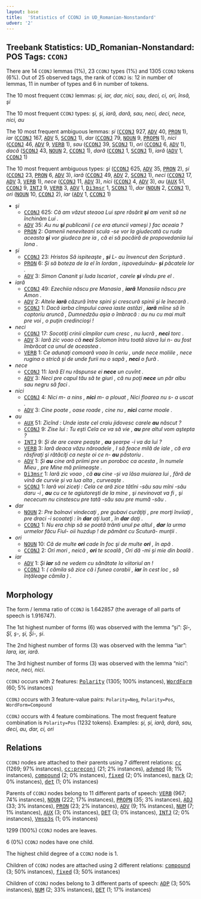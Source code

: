 ```yaml
---
layout: base
title:  'Statistics of CCONJ in UD_Romanian-Nonstandard'
udver: '2'
---
```


## Treebank Statistics: UD_Romanian-Nonstandard: POS Tags: `CCONJ`

There are 14 `CCONJ` lemmas (1%), 23 `CCONJ` types (1%) and 1305 `CCONJ` tokens (6%).
Out of 25 observed tags, the rank of `CCONJ` is: 12 in number of lemmas, 11 in number of types and 6 in number of tokens.

The 10 most frequent `CCONJ` lemmas: <em>și, iar, dar, nici, sau, deci, ci, ori, însă, şi</em>

The 10 most frequent `CCONJ` types:  <em>şi, și, iară, dară, sau, neci, deci, nece, nici, au</em>

The 10 most frequent ambiguous lemmas: <em>și</em> (<tt><a href="ro_nonstandard-pos-CCONJ.html">CCONJ</a></tt> 927, <tt><a href="ro_nonstandard-pos-ADV.html">ADV</a></tt> 40, <tt><a href="ro_nonstandard-feat-PRON.html">PRON</a></tt> 1), <em>iar</em> (<tt><a href="ro_nonstandard-pos-CCONJ.html">CCONJ</a></tt> 167, <tt><a href="ro_nonstandard-pos-ADV.html">ADV</a></tt> 5, <tt><a href="ro_nonstandard-pos-SCONJ.html">SCONJ</a></tt> 1), <em>dar</em> (<tt><a href="ro_nonstandard-pos-CCONJ.html">CCONJ</a></tt> 79, <tt><a href="ro_nonstandard-pos-NOUN.html">NOUN</a></tt> 9, <tt><a href="ro_nonstandard-pos-PROPN.html">PROPN</a></tt> 1), <em>nici</em> (<tt><a href="ro_nonstandard-pos-CCONJ.html">CCONJ</a></tt> 46, <tt><a href="ro_nonstandard-pos-ADV.html">ADV</a></tt> 9, <tt><a href="ro_nonstandard-pos-VERB.html">VERB</a></tt> 1), <em>sau</em> (<tt><a href="ro_nonstandard-pos-CCONJ.html">CCONJ</a></tt> 39, <tt><a href="ro_nonstandard-pos-SCONJ.html">SCONJ</a></tt> 1), <em>ori</em> (<tt><a href="ro_nonstandard-pos-CCONJ.html">CCONJ</a></tt> 6, <tt><a href="ro_nonstandard-pos-ADV.html">ADV</a></tt> 1), <em>dacă</em> (<tt><a href="ro_nonstandard-pos-SCONJ.html">SCONJ</a></tt> 43, <tt><a href="ro_nonstandard-pos-NOUN.html">NOUN</a></tt> 2, <tt><a href="ro_nonstandard-pos-CCONJ.html">CCONJ</a></tt> 1), <em>dară</em> (<tt><a href="ro_nonstandard-pos-CCONJ.html">CCONJ</a></tt> 1, <tt><a href="ro_nonstandard-pos-SCONJ.html">SCONJ</a></tt> 1), <em>iară</em> (<tt><a href="ro_nonstandard-pos-ADV.html">ADV</a></tt> 1, <tt><a href="ro_nonstandard-pos-CCONJ.html">CCONJ</a></tt> 1)

The 10 most frequent ambiguous types:  <em>şi</em> (<tt><a href="ro_nonstandard-pos-CCONJ.html">CCONJ</a></tt> 625, <tt><a href="ro_nonstandard-pos-ADV.html">ADV</a></tt> 35, <tt><a href="ro_nonstandard-feat-PRON.html">PRON</a></tt> 2), <em>și</em> (<tt><a href="ro_nonstandard-pos-CCONJ.html">CCONJ</a></tt> 23, <tt><a href="ro_nonstandard-feat-PRON.html">PRON</a></tt> 6, <tt><a href="ro_nonstandard-pos-ADV.html">ADV</a></tt> 3), <em>iară</em> (<tt><a href="ro_nonstandard-pos-CCONJ.html">CCONJ</a></tt> 49, <tt><a href="ro_nonstandard-pos-ADV.html">ADV</a></tt> 2, <tt><a href="ro_nonstandard-pos-SCONJ.html">SCONJ</a></tt> 1), <em>neci</em> (<tt><a href="ro_nonstandard-pos-CCONJ.html">CCONJ</a></tt> 17, <tt><a href="ro_nonstandard-pos-ADV.html">ADV</a></tt> 3, <tt><a href="ro_nonstandard-pos-VERB.html">VERB</a></tt> 1), <em>nece</em> (<tt><a href="ro_nonstandard-pos-CCONJ.html">CCONJ</a></tt> 11, <tt><a href="ro_nonstandard-pos-ADV.html">ADV</a></tt> 3), <em>nici</em> (<tt><a href="ro_nonstandard-pos-CCONJ.html">CCONJ</a></tt> 4, <tt><a href="ro_nonstandard-pos-ADV.html">ADV</a></tt> 3), <em>au</em> (<tt><a href="ro_nonstandard-feat-AUX.html">AUX</a></tt> 51, <tt><a href="ro_nonstandard-pos-CCONJ.html">CCONJ</a></tt> 9, <tt><a href="ro_nonstandard-pos-INTJ.html">INTJ</a></tt> 9, <tt><a href="ro_nonstandard-pos-VERB.html">VERB</a></tt> 3, <tt><a href="ro_nonstandard-pos-ADV.html">ADV</a></tt> 1, <tt><a href="ro_nonstandard-pos-Di3msr.html">Di3msr</a></tt> 1, <tt><a href="ro_nonstandard-pos-SCONJ.html">SCONJ</a></tt> 1), <em>dar</em> (<tt><a href="ro_nonstandard-pos-NOUN.html">NOUN</a></tt> 2, <tt><a href="ro_nonstandard-pos-CCONJ.html">CCONJ</a></tt> 1), <em>ori</em> (<tt><a href="ro_nonstandard-pos-NOUN.html">NOUN</a></tt> 10, <tt><a href="ro_nonstandard-pos-CCONJ.html">CCONJ</a></tt> 2), <em>iar</em> (<tt><a href="ro_nonstandard-pos-ADV.html">ADV</a></tt> 1, <tt><a href="ro_nonstandard-pos-CCONJ.html">CCONJ</a></tt> 1)


* <em>şi</em>
  * <tt><a href="ro_nonstandard-pos-CCONJ.html">CCONJ</a></tt> 625: <em>Că am văzut steaoa Lui spre răsărit <b>şi</b> am venit să ne închinăm Lui .</em>
  * <tt><a href="ro_nonstandard-pos-ADV.html">ADV</a></tt> 35: <em>Au nu <b>şi</b> publicanii ( ce era atuncii vameşi ) fac aceaia ?</em>
  * <tt><a href="ro_nonstandard-feat-PRON.html">PRON</a></tt> 2: <em>Oamenii neneviteani scula -se vor la giudecată cu ruda aceasta <b>şi</b> vor giudeca pre ia , că ei să pocăiră de propovedaniia lui Iona .</em>
* <em>și</em>
  * <tt><a href="ro_nonstandard-pos-CCONJ.html">CCONJ</a></tt> 23: <em>Hristos Să ispiteaşte , <b>și</b> L- au învencut den Scriptură .</em>
  * <tt><a href="ro_nonstandard-feat-PRON.html">PRON</a></tt> 6: <em>Și să boteza de la el în Iordan , ispoveduindu- <b>și</b> păcatele lor .</em>
  * <tt><a href="ro_nonstandard-pos-ADV.html">ADV</a></tt> 3: <em>Simon Cananit şi Iuda Iscariot , carele <b>și</b> vîndu pre еl .</em>
* <em>iară</em>
  * <tt><a href="ro_nonstandard-pos-CCONJ.html">CCONJ</a></tt> 49: <em>Ezechiia născu pre Manasia , <b>iară</b> Manasiia născu pre Amon .</em>
  * <tt><a href="ro_nonstandard-pos-ADV.html">ADV</a></tt> 2: <em>Altele <b>iară</b> căzură între spini şi crescură spinii şi le înecară .</em>
  * <tt><a href="ro_nonstandard-pos-SCONJ.html">SCONJ</a></tt> 1: <em>Dacă iarba cîmpului carea iaste astăzi , <b>iară</b> mîine să în coptoriu aruncă , Dumnedzău aşia o îmbracă : au nu cu mai mult pre voi , o puţin credincioşi !</em>
* <em>neci</em>
  * <tt><a href="ro_nonstandard-pos-CCONJ.html">CCONJ</a></tt> 17: <em>Socotiţi crinii cîmpilor cum cresc , nu lucră , <b>neci</b> torc .</em>
  * <tt><a href="ro_nonstandard-pos-ADV.html">ADV</a></tt> 3: <em>Iară zic voao că <b>neci</b> Solomon întru toată slava lui n- au fost îmbrăcat ca unul de aceastea .</em>
  * <tt><a href="ro_nonstandard-pos-VERB.html">VERB</a></tt> 1: <em>Ce adunaţi comoară voao în ceriu , unde nece moliile , nece rugina o strică şi de unde furii nu o sapă , <b>neci</b> o fură .</em>
* <em>nece</em>
  * <tt><a href="ro_nonstandard-pos-CCONJ.html">CCONJ</a></tt> 11: <em>Iară El nu răspunse ei <b>nece</b> un cuvînt .</em>
  * <tt><a href="ro_nonstandard-pos-ADV.html">ADV</a></tt> 3: <em>Neci pre capul tău să te giuri , că nu poţi <b>nece</b> un păr albu sau negru să faci .</em>
* <em>nici</em>
  * <tt><a href="ro_nonstandard-pos-CCONJ.html">CCONJ</a></tt> 4: <em>Nici m- a nins , <b>nici</b> m- a plouat , Nici floarea nu s- a uscat .</em>
  * <tt><a href="ro_nonstandard-pos-ADV.html">ADV</a></tt> 3: <em>Cine poate , oase roade , cine nu , <b>nici</b> carne moale .</em>
* <em>au</em>
  * <tt><a href="ro_nonstandard-feat-AUX.html">AUX</a></tt> 51: <em>Zicînd : Unde iaste cel craiu jidovesc carele <b>au</b> născut ?</em>
  * <tt><a href="ro_nonstandard-pos-CCONJ.html">CCONJ</a></tt> 9: <em>Zise lui : Tu eşti Cela ce va să vie , <b>au</b> pre altul vom aştepta ?</em>
  * <tt><a href="ro_nonstandard-pos-INTJ.html">INTJ</a></tt> 9: <em>Și de are ceare peaşte , <b>au</b> şearpe -i va da lui ?</em>
  * <tt><a href="ro_nonstandard-pos-VERB.html">VERB</a></tt> 3: <em>Iară deaca văzu năroadele , I să feace milă de iale , că era răsfiraţi şi rătăciţi ca neşte oi ce n- <b>au</b> păstoriu .</em>
  * <tt><a href="ro_nonstandard-pos-ADV.html">ADV</a></tt> 1: <em>Și <b>au</b> cine ară priimi pre un poroboc ca acesta , în numele Mieu , pre Mine mă priimeaşte .</em>
  * <tt><a href="ro_nonstandard-pos-Di3msr.html">Di3msr</a></tt> 1: <em>Iară zic voao , că <b>au</b> cine -și va lăsa muiarea lui , fără de vină dе curvie și va luа alta , curveaşte .</em>
  * <tt><a href="ro_nonstandard-pos-SCONJ.html">SCONJ</a></tt> 1: <em>Iară voi ziceţi : Cela ce ară zice tătîni -său sau mîni -său daru -i , <b>au</b> cu ce te agiutoreşti de la mine , şi nevinovat va fi , şi nececum nu cinstescu pre tată -său sau pre mumă -său .</em>
* <em>dar</em>
  * <tt><a href="ro_nonstandard-pos-NOUN.html">NOUN</a></tt> 2: <em>Pre bolnavi vindecaţi , pre gubavi curăţiţi , pre morţi înviiaţi , pre draci -i scoateţi : în <b>dar</b> aţi luat , în <b>dar</b> daţi .</em>
  * <tt><a href="ro_nonstandard-pos-CCONJ.html">CCONJ</a></tt> 1: <em>Nu era chip să se poată trânti unul pe altul , <b>dar</b> la urma urmelor făcu Fiul- oii huzdup ! de pământ cu Scutură- munții .</em>
* <em>ori</em>
  * <tt><a href="ro_nonstandard-pos-NOUN.html">NOUN</a></tt> 10: <em>Că de multe <b>ori</b> cade în foc şi de multe <b>ori</b> , în apă .</em>
  * <tt><a href="ro_nonstandard-pos-CCONJ.html">CCONJ</a></tt> 2: <em>Ori mori , neică , <b>ori</b> te scoală , Ori dă -mi şi mie din boală .</em>
* <em>iar</em>
  * <tt><a href="ro_nonstandard-pos-ADV.html">ADV</a></tt> 1: <em>Şi <b>iar</b> să ne vedem cu sănătate la viitoriul an !</em>
  * <tt><a href="ro_nonstandard-pos-CCONJ.html">CCONJ</a></tt> 1: <em>( cămila să zice că i funea corabii , <b>iar</b> în cest loc , să înţăleage cămila ) .</em>

## Morphology

The form / lemma ratio of `CCONJ` is 1.642857 (the average of all parts of speech is 1.916747).

The 1st highest number of forms (6) was observed with the lemma “și”: <em>Şi-, Şî, ş-, şi, Și-, și</em>.

The 2nd highest number of forms (3) was observed with the lemma “iar”: <em>Iara, iar, iară</em>.

The 3rd highest number of forms (3) was observed with the lemma “nici”: <em>nece, neci, nici</em>.

`CCONJ` occurs with 2 features: <tt><a href="ro_nonstandard-feat-Polarity.html">Polarity</a></tt> (1305; 100% instances), <tt><a href="ro_nonstandard-feat-WordForm.html">WordForm</a></tt> (60; 5% instances)

`CCONJ` occurs with 3 feature-value pairs: `Polarity=Neg`, `Polarity=Pos`, `WordForm=Compound`

`CCONJ` occurs with 4 feature combinations.
The most frequent feature combination is `Polarity=Pos` (1232 tokens).
Examples: <em>şi, și, iară, dară, sau, deci, au, dar, ci, ori</em>


## Relations

`CCONJ` nodes are attached to their parents using 7 different relations: <tt><a href="ro_nonstandard-dep-cc.html">cc</a></tt> (1269; 97% instances), <tt><a href="ro_nonstandard-dep-cc-preconj.html">cc:preconj</a></tt> (21; 2% instances), <tt><a href="ro_nonstandard-dep-advmod.html">advmod</a></tt> (8; 1% instances), <tt><a href="ro_nonstandard-dep-compound.html">compound</a></tt> (2; 0% instances), <tt><a href="ro_nonstandard-dep-fixed.html">fixed</a></tt> (2; 0% instances), <tt><a href="ro_nonstandard-dep-mark.html">mark</a></tt> (2; 0% instances), <tt><a href="ro_nonstandard-dep-det.html">det</a></tt> (1; 0% instances)

Parents of `CCONJ` nodes belong to 11 different parts of speech: <tt><a href="ro_nonstandard-pos-VERB.html">VERB</a></tt> (967; 74% instances), <tt><a href="ro_nonstandard-pos-NOUN.html">NOUN</a></tt> (222; 17% instances), <tt><a href="ro_nonstandard-pos-PROPN.html">PROPN</a></tt> (35; 3% instances), <tt><a href="ro_nonstandard-pos-ADJ.html">ADJ</a></tt> (33; 3% instances), <tt><a href="ro_nonstandard-feat-PRON.html">PRON</a></tt> (23; 2% instances), <tt><a href="ro_nonstandard-pos-ADV.html">ADV</a></tt> (9; 1% instances), <tt><a href="ro_nonstandard-pos-NUM.html">NUM</a></tt> (7; 1% instances), <tt><a href="ro_nonstandard-feat-AUX.html">AUX</a></tt> (3; 0% instances), <tt><a href="ro_nonstandard-pos-DET.html">DET</a></tt> (3; 0% instances), <tt><a href="ro_nonstandard-pos-INTJ.html">INTJ</a></tt> (2; 0% instances), <tt><a href="ro_nonstandard-pos-Vmsp3s.html">Vmsp3s</a></tt> (1; 0% instances)

1299 (100%) `CCONJ` nodes are leaves.

6 (0%) `CCONJ` nodes have one child.

The highest child degree of a `CCONJ` node is 1.

Children of `CCONJ` nodes are attached using 2 different relations: <tt><a href="ro_nonstandard-dep-compound.html">compound</a></tt> (3; 50% instances), <tt><a href="ro_nonstandard-dep-fixed.html">fixed</a></tt> (3; 50% instances)

Children of `CCONJ` nodes belong to 3 different parts of speech: <tt><a href="ro_nonstandard-pos-ADP.html">ADP</a></tt> (3; 50% instances), <tt><a href="ro_nonstandard-pos-NUM.html">NUM</a></tt> (2; 33% instances), <tt><a href="ro_nonstandard-pos-DET.html">DET</a></tt> (1; 17% instances)

